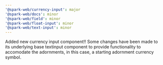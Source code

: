 ```yaml
---
'@spark-web/currency-input': major
'@spark-web/docs': minor
'@spark-web/field': minor
'@spark-web/float-input': minor
'@spark-web/text-input': minor
---
```


Added new currency input component!! Some changes have been made to its
underlying base textinput component to provide functionality to accomodate 
the adornments, in this case, a starting adornment currency symbol.
